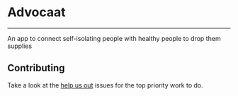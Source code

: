# Advocaat
---------------------------
An app to connect self-isolating people with healthy people to drop them supplies

## Contributing
Take a look at the [help us out](https://github.com/dcdc-io/Advocaat/labels/help%20wanted) issues for the top priority work to do.
